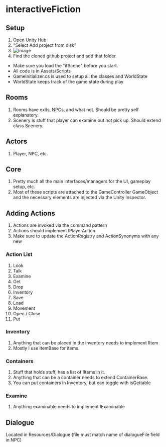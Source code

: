 # interactiveFiction

## Setup
1. Open Unity Hub
2. "Select Add project from disk"
3. ![image](https://github.com/user-attachments/assets/9416fd4a-d36b-479b-a762-22a4fda393bf)
4. Find the cloned github project and add that folder.

- Make sure you load the "ifScene" before you start.
- All code is in Assets/Scripts
- GameInitializer.cs is used to setup all the classes and WorldState
- WorldState keeps track of the game state during play

## Rooms
1. Rooms have exits, NPCs, and what not. Should be pretty self explanatory.
2. Scenery is stuff that player can examine but not pick up. Should extend class Scenery.

## Actors
1. Player, NPC, etc.

## Core
1. Pretty much all the main interfaces/managers for the UI, gameplay setup, etc.
2. Most of these scripts are attached to the GameController GameObject and the necessary elements are injected via the Unity Inspector.

## Adding Actions
1. Actions are invoked via the command pattern
1. Actions should implement IPlayerAction
1. Make sure to update the ActionRegistry and ActionSynonyms with any new

### Action List
1. Look
2. Talk
3. Examine
4. Get
5. Drop
6. Inventory
7. Save
8. Load
9. Movement
10. Open / Close
11. Put

### Inventory
1. Anything that can be placed in the inventory needs to implement IItem
2. Mostly I use ItemBase for items.

### Containers
1. Stuff that holds stuff, has a list of IItems in it.
2. Anything that can be a container needs to extend ContainerBase.
3. You can put containers in Inventory, but can toggle with isGettable

### Examine
1. Anything examinable needs to implement IExaminable

## Dialogue
Located in Resources/Dialogue (file must match name of dialogueFile field in NPC)



